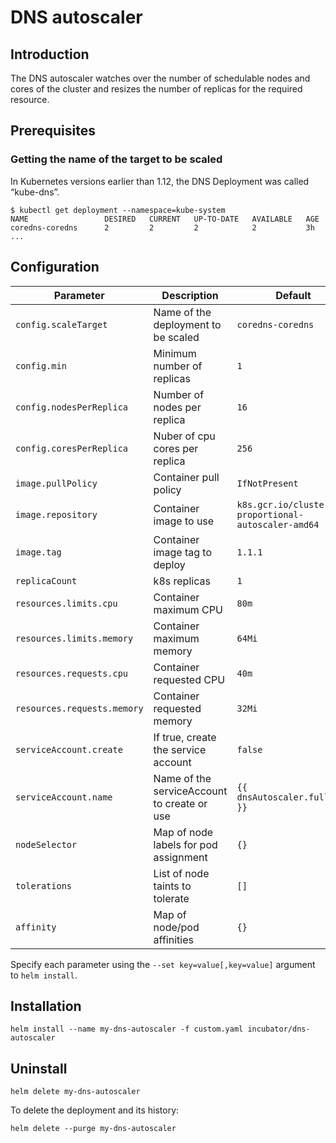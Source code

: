 # DNS autoscaler

## Introduction

The DNS autoscaler watches over the number of schedulable nodes and cores of the cluster and resizes the number of replicas for the required resource.


## Prerequisites

### Getting the name of the target to be scaled

In Kubernetes versions earlier than 1.12, the DNS Deployment was called “kube-dns”.

```shell
$ kubectl get deployment --namespace=kube-system
NAME                 DESIRED   CURRENT   UP-TO-DATE   AVAILABLE   AGE
coredns-coredns      2         2         2            2           3h
...
```

## Configuration


| Parameter                   | Description                                 | Default                                            |
| --------------------------- | ------------------------------------------- | -------------------------------------------------- |
| `config.scaleTarget`        | Name of the deployment to be scaled         | `coredns-coredns`                                  |
| `config.min`                | Minimum number of replicas                  | `1`                                                |
| `config.nodesPerReplica`    | Number of nodes per replica                 | `16`                                               |
| `config.coresPerReplica`    | Nuber of cpu cores per replica              | `256`                                              |
| `image.pullPolicy`          | Container pull policy                       | `IfNotPresent`                                     |
| `image.repository`          | Container image to use                      | `k8s.gcr.io/cluster-proportional-autoscaler-amd64` |
| `image.tag`                 | Container image tag to deploy               | `1.1.1`                                            |
| `replicaCount`              | k8s replicas                                | `1`                                                |
| `resources.limits.cpu`      | Container maximum CPU                       | `80m`                                              |
| `resources.limits.memory`   | Container maximum memory                    | `64Mi`                                             |
| `resources.requests.cpu`    | Container requested CPU                     | `40m`                                              |
| `resources.requests.memory` | Container requested memory                  | `32Mi`                                             |
| `serviceAccount.create`     | If true, create the service account         | `false`                                            |
| `serviceAccount.name`       | Name of the serviceAccount to create or use | `{{ dnsAutoscaler.fullname }}`                     |
| `nodeSelector`              | Map of node labels for pod assignment       | `{}`                                               |
| `tolerations`               | List of node taints to tolerate             | `[]`                                               |
| `affinity`                  | Map of node/pod affinities                  | `{}`                                               |

Specify each parameter using the `--set key=value[,key=value]` argument to
`helm install`.

## Installation

```shell
helm install --name my-dns-autoscaler -f custom.yaml incubator/dns-autoscaler
```

## Uninstall

```shell
helm delete my-dns-autoscaler
```

To delete the deployment and its history:
```shell
helm delete --purge my-dns-autoscaler
```
